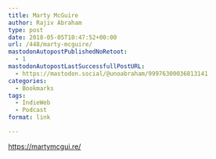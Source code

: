 ```yaml
---
title: Marty McGuire
author: Rajiv Abraham
type: post
date: 2018-05-05T10:47:52+00:00
url: /448/marty-mcguire/
mastodonAutopostPublishedNoRetoot:
  - 1
mastodonAutopostLastSuccessfullPostURL:
  - https://mastodon.social/@unoabraham/99976300036813141
categories:
  - Bookmarks
tags:
  - IndieWeb
  - Podcast
format: link

---
```

<https://martymcgui.re/>